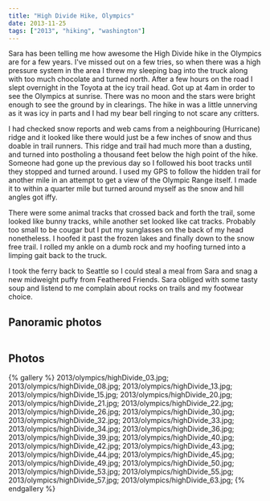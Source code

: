 ```yaml
---
title: "High Divide Hike, Olympics"
date: 2013-11-25
tags: ["2013", "hiking", "washington"]
---
```


Sara has been telling me how awesome the High Divide hike in the Olympics are for a few years.  I've missed out on a few tries, so when there was a high pressure system in the area I threw my sleeping bag into the truck along with too much chocolate and turned north.  After a few hours on the road I slept overnight in the Toyota at the icy trail head.  Got up at 4am in order to see the Olympics at sunrise.  There was no moon and the stars were bright enough to see the ground by in clearings.  The hike in was a little unnerving as it was icy in parts and I had my bear bell ringing to not scare any critters.  

I had checked snow reports and web cams from a neighbouring (Hurricane) ridge and it looked like there would just be a few inches of snow and thus doable in trail runners. This ridge and trail had much more than a dusting, and turned into postholing a thousand feet below the high point of the hike.  Someone had gone up the previous day so I followed his boot tracks until they stopped and turned around.  I used my GPS to follow the hidden trail for another mile in an attempt to get a view of the Olympic Range itself.  I made it to within a quarter mile but turned around myself as the snow and hill angles got iffy.

There were some animal tracks that crossed back and forth the trail, some looked like bunny tracks, while another set looked like cat tracks.  Probably too small to be cougar but I put my sunglasses on the back of my head nonetheless.  I hoofed it past the frozen lakes and finally down to the snow free trail.  I rolled my ankle on a dumb rock and my hoofing turned into a limping gait back to the truck.

I took the ferry back to Seattle so I could steal a meal from Sara and snag a new midweight puffy from Feathered Friends.  Sara obliged with some tasty soup and listend to me complain about rocks on trails and my footwear choice.


## Panoramic photos

<a href="http://willprogramforfood.com/photos/olympics-high-divide"><img alt="" class="photo"   src="http://willprogramforfood.com/photos/pics/panoramic/2013/olympicsPano/thumb/highDividePano_1.jpg"/></a>


## Photos
{% gallery %}
2013/olympics/highDivide_03.jpg;
2013/olympics/highDivide_08.jpg;
2013/olympics/highDivide_13.jpg;
2013/olympics/highDivide_15.jpg;
2013/olympics/highDivide_20.jpg;
2013/olympics/highDivide_21.jpg;
2013/olympics/highDivide_22.jpg;
2013/olympics/highDivide_26.jpg;
2013/olympics/highDivide_30.jpg;
2013/olympics/highDivide_32.jpg;
2013/olympics/highDivide_33.jpg;
2013/olympics/highDivide_34.jpg;
2013/olympics/highDivide_36.jpg;
2013/olympics/highDivide_39.jpg;
2013/olympics/highDivide_40.jpg;
2013/olympics/highDivide_42.jpg;
2013/olympics/highDivide_43.jpg;
2013/olympics/highDivide_44.jpg;
2013/olympics/highDivide_45.jpg;
2013/olympics/highDivide_49.jpg;
2013/olympics/highDivide_50.jpg;
2013/olympics/highDivide_53.jpg;
2013/olympics/highDivide_55.jpg;
2013/olympics/highDivide_57.jpg;
2013/olympics/highDivide_63.jpg;
{% endgallery %}
